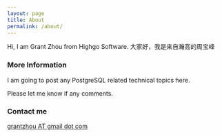```yaml
---
layout: page
title: About
permalink: /about/
---
```


Hi, I am Grant Zhou from Highgo Software.
大家好，我是来自瀚高的周宝峰

### More Information

I am going to post any PostgreSQL related technical topics here. 

Please let me know if any comments.
### Contact me

[grantzhou AT gmail dot com](mailto:grantzhou@gmail.com)
